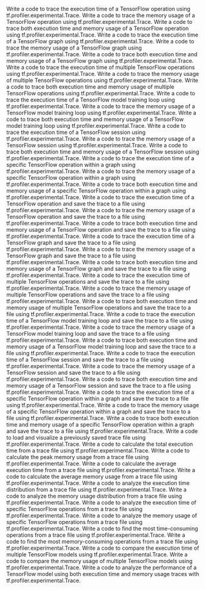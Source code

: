 Write a code to trace the execution time of a TensorFlow operation using tf.profiler.experimental.Trace.
Write a code to trace the memory usage of a TensorFlow operation using tf.profiler.experimental.Trace.
Write a code to trace both execution time and memory usage of a TensorFlow operation using tf.profiler.experimental.Trace.
Write a code to trace the execution time of a TensorFlow graph using tf.profiler.experimental.Trace.
Write a code to trace the memory usage of a TensorFlow graph using tf.profiler.experimental.Trace.
Write a code to trace both execution time and memory usage of a TensorFlow graph using tf.profiler.experimental.Trace.
Write a code to trace the execution time of multiple TensorFlow operations using tf.profiler.experimental.Trace.
Write a code to trace the memory usage of multiple TensorFlow operations using tf.profiler.experimental.Trace.
Write a code to trace both execution time and memory usage of multiple TensorFlow operations using tf.profiler.experimental.Trace.
Write a code to trace the execution time of a TensorFlow model training loop using tf.profiler.experimental.Trace.
Write a code to trace the memory usage of a TensorFlow model training loop using tf.profiler.experimental.Trace.
Write a code to trace both execution time and memory usage of a TensorFlow model training loop using tf.profiler.experimental.Trace.
Write a code to trace the execution time of a TensorFlow session using tf.profiler.experimental.Trace.
Write a code to trace the memory usage of a TensorFlow session using tf.profiler.experimental.Trace.
Write a code to trace both execution time and memory usage of a TensorFlow session using tf.profiler.experimental.Trace.
Write a code to trace the execution time of a specific TensorFlow operation within a graph using tf.profiler.experimental.Trace.
Write a code to trace the memory usage of a specific TensorFlow operation within a graph using tf.profiler.experimental.Trace.
Write a code to trace both execution time and memory usage of a specific TensorFlow operation within a graph using tf.profiler.experimental.Trace.
Write a code to trace the execution time of a TensorFlow operation and save the trace to a file using tf.profiler.experimental.Trace.
Write a code to trace the memory usage of a TensorFlow operation and save the trace to a file using tf.profiler.experimental.Trace.
Write a code to trace both execution time and memory usage of a TensorFlow operation and save the trace to a file using tf.profiler.experimental.Trace.
Write a code to trace the execution time of a TensorFlow graph and save the trace to a file using tf.profiler.experimental.Trace.
Write a code to trace the memory usage of a TensorFlow graph and save the trace to a file using tf.profiler.experimental.Trace.
Write a code to trace both execution time and memory usage of a TensorFlow graph and save the trace to a file using tf.profiler.experimental.Trace.
Write a code to trace the execution time of multiple TensorFlow operations and save the trace to a file using tf.profiler.experimental.Trace.
Write a code to trace the memory usage of multiple TensorFlow operations and save the trace to a file using tf.profiler.experimental.Trace.
Write a code to trace both execution time and memory usage of multiple TensorFlow operations and save the trace to a file using tf.profiler.experimental.Trace.
Write a code to trace the execution time of a TensorFlow model training loop and save the trace to a file using tf.profiler.experimental.Trace.
Write a code to trace the memory usage of a TensorFlow model training loop and save the trace to a file using tf.profiler.experimental.Trace.
Write a code to trace both execution time and memory usage of a TensorFlow model training loop and save the trace to a file using tf.profiler.experimental.Trace.
Write a code to trace the execution time of a TensorFlow session and save the trace to a file using tf.profiler.experimental.Trace.
Write a code to trace the memory usage of a TensorFlow session and save the trace to a file using tf.profiler.experimental.Trace.
Write a code to trace both execution time and memory usage of a TensorFlow session and save the trace to a file using tf.profiler.experimental.Trace.
Write a code to trace the execution time of a specific TensorFlow operation within a graph and save the trace to a file using tf.profiler.experimental.Trace.
Write a code to trace the memory usage of a specific TensorFlow operation within a graph and save the trace to a file using tf.profiler.experimental.Trace.
Write a code to trace both execution time and memory usage of a specific TensorFlow operation within a graph and save the trace to a file using tf.profiler.experimental.Trace.
Write a code to load and visualize a previously saved trace file using tf.profiler.experimental.Trace.
Write a code to calculate the total execution time from a trace file using tf.profiler.experimental.Trace.
Write a code to calculate the peak memory usage from a trace file using tf.profiler.experimental.Trace.
Write a code to calculate the average execution time from a trace file using tf.profiler.experimental.Trace.
Write a code to calculate the average memory usage from a trace file using tf.profiler.experimental.Trace.
Write a code to analyze the execution time distribution from a trace file using tf.profiler.experimental.Trace.
Write a code to analyze the memory usage distribution from a trace file using tf.profiler.experimental.Trace.
Write a code to analyze the execution time of specific TensorFlow operations from a trace file using tf.profiler.experimental.Trace.
Write a code to analyze the memory usage of specific TensorFlow operations from a trace file using tf.profiler.experimental.Trace.
Write a code to find the most time-consuming operations from a trace file using tf.profiler.experimental.Trace.
Write a code to find the most memory-consuming operations from a trace file using tf.profiler.experimental.Trace.
Write a code to compare the execution time of multiple TensorFlow models using tf.profiler.experimental.Trace.
Write a code to compare the memory usage of multiple TensorFlow models using tf.profiler.experimental.Trace.
Write a code to analyze the performance of a TensorFlow model using both execution time and memory usage traces with tf.profiler.experimental.Trace.